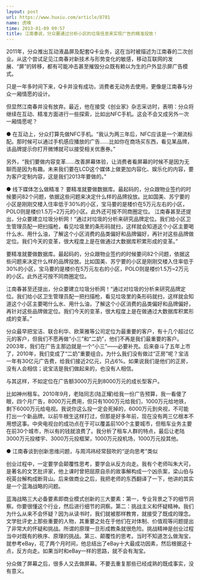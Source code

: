 ```yaml
---
layout: post
url: https://www.huxiu.com/article/8781
name: 虎嗅
time: 2013-01-09 09:57
title: 江南春说，分众要通过分析小区的垃圾信息来实现广告的精准投放！
---
```

2011年，分众推出互动液晶屏及配套Q卡业务，这在当时被描述为江南春的二次创业。从这个尝试足见江南春对新技术与形势变化的敏感，移动互联网的发展、“屏”的转移，都有可能冲击甚至摧毁分众既有赖以为生的户外显示屏广告模式。

只是一年多时间下来，Q卡并没有成功，消费者无动务去使用，更像是江南春与分众一厢情愿的设计。

但显然江南春并没有放弃。最近，他在接受《创业家》杂志采访时，表明：分众将继续在互动、精准方面进行一些探索，比如出NFC手机。这会不会又成另外一次一厢情愿呢？

● 在互动上，分众打算先做NFC手机。“我认为两三年后，NFC应该是一个潮流标配。那时候可以通过手机感应播放的广告……比如你在商场买东西，看见某品牌，该品牌提示你打开微博就可以接受相关优惠券。”

另外，“我们要做内容变革……改善屏幕体验，让消费者看屏幕的时候不是因为无聊而是因为有趣。未来我们要在LCD这个媒体上做更加内容化、娱乐化的内容，要为客户定制内容，这是我们2013年要做的。”

● 线下媒体怎么做精准？ 要精准就要做数据库。最起码的，分众跟物业签约的时候要问82个问题，依据这些问题来决定什么样的品牌投放。比如国美、苏宁要的小区是刚刚交楼入住率低于30%的小区，宝马要的是楼价在5万元左右的小区，POLO则是楼价1.5万~2万元的小区。此外还可按不同商圈定位。 江南春甚至还提出，分众要建立垃圾分析网！“通过对垃圾的分析来研究品牌定位。我们给小区卫生管理员配一把扫描枪，看见垃圾里的条形码就扫，这样就会知道这个小区主要喝什么水、用什么油，了解这个小区消费的品类偏好和品牌偏好，再针对这些品牌做定位。我们今天的变革，很大程度上是在做通过大数据库积累形成的变革。”

要精准就要做数据库。最起码的，分众跟物业签约的时候要问82个问题，依据这些问题来决定什么样的品牌投放。比如国美、苏宁要的小区是刚刚交楼入住率低于30%的小区，宝马要的是楼价在5万元左右的小区，POLO则是楼价1.5万~2万元的小区。此外还可按不同商圈定位。

江南春甚至还提出，分众要建立垃圾分析网！“通过对垃圾的分析来研究品牌定位。我们给小区卫生管理员配一把扫描枪，看见垃圾里的条形码就扫，这样就会知道这个小区主要喝什么水、用什么油，了解这个小区消费的品类偏好和品牌偏好，再针对这些品牌做定位。我们今天的变革，很大程度上是在做通过大数据库积累形成的变革。”

分众最早把宝洁、联合利华、欧莱雅等公司定位为最重要的客户，有十几个超过亿元的客户，但我们不愿再做“小三”和“二奶”，他们不再是我们最重要的客户。2003年，我们在广告主那边就是一个“小三”——必要补充。后来奋斗了五年上市了，2010年，我们变成了“二奶”重要组合。为什么我们没有做过“正房”呢？宝洁一年有30亿元广告费，给我们接近2亿元，只占6%。如果说我们是他们的正房，没有人会相信；说宝洁是我们做起来的，也没有人相信。

与其这样，不如定位在广告额3000万元到8000万元的成长型客户。

比如神州租车。2010年9月，老陆同志(陆正耀)给我一份广告预算，我一看傻了眼，四个月广告，8000万元费用，但只有1000万元给我们，1000万元给地铁，剩下6000万元给电视。我说你这么投一定会死掉的，6000万元到央视，不可能打出一个新品牌。以前牛根生这样打过，但那是好多年前，现在没有两三亿根本不用想这事。中央电视台的成功点在于可以覆盖前100个主要城市，但租车业务主要在前30个城市，所以有的钱就浪费了。我分析了租车人群的特点，最后让老陆3000万元投楼宇、3000万元投框架，1000万元投机场，1000万元投其他。

● 江南春谈到创新思维问题，与周鸿祎经常鼓吹的“逆向思考”类似

创业过程中，一定要学会颠覆性思考，要学会从反方向走。我有个老师叫朱大可，是著名的文艺批评家，他上课时曾把屈原自杀的故事解构成一个凶杀案，梁山伯与祝英台解构成断背山。后来做商业之后，我把老师的东西翻译了一下，他讲的其实是一个蓝海战略的问题。

蓝海战略三大必备要素即商业模式创新的三大要素：第一，专业背景之下的细节洞察。你要很懂这个行业，然后进行细节的洞察。第二：挑战主义和怀疑精神。我们为什么从来不会怀疑？因为从读书时，我们就被那样教育，就接受了既成的理念。文学批评史上那些重要的人物，其重要之处在于他们在对体制、价值观等问题提出了非常大的怀疑和挑战。所谓的原理一旦形成教条就很危险。挑战精神是创业过程当中对既有的秩序、原理的挑战。第三、颠覆性的思考。当时不知道怎么做淘宝，就参考eBay，花了两个月时间，他总结出了eBay十大最成功因素，然后根据这十点，反方向走。如果当时和eBay一样的思路，就不会有淘宝。

分众做了屏幕之后，很多人又去做屏幕。不要去重复那些已经成熟的既成事实，没有意义。

